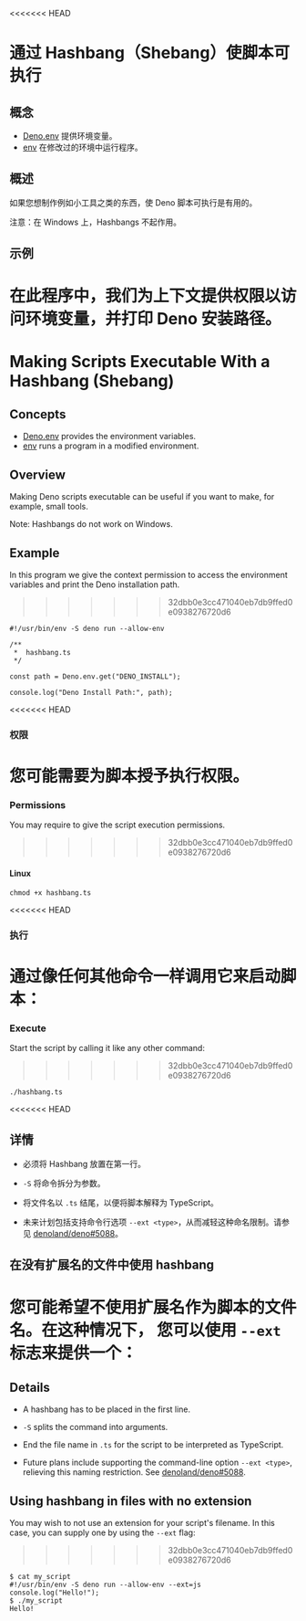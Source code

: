 <<<<<<< HEAD
# 通过 Hashbang（Shebang）使脚本可执行

## 概念

- [Deno.env] 提供环境变量。
- [env] 在修改过的环境中运行程序。

## 概述

如果您想制作例如小工具之类的东西，使 Deno 脚本可执行是有用的。

注意：在 Windows 上，Hashbangs 不起作用。

## 示例

在此程序中，我们为上下文提供权限以访问环境变量，并打印 Deno 安装路径。
=======
# Making Scripts Executable With a Hashbang (Shebang)

## Concepts

- [Deno.env] provides the environment variables.
- [env] runs a program in a modified environment.

## Overview

Making Deno scripts executable can be useful if you want to make, for example,
small tools.

Note: Hashbangs do not work on Windows.

## Example

In this program we give the context permission to access the environment
variables and print the Deno installation path.
>>>>>>> 32dbb0e3cc471040eb7db9ffed0e0938276720d6

```ts, ignore
#!/usr/bin/env -S deno run --allow-env

/**
 *  hashbang.ts
 */

const path = Deno.env.get("DENO_INSTALL");

console.log("Deno Install Path:", path);
```

<<<<<<< HEAD
### 权限

您可能需要为脚本授予执行权限。
=======
### Permissions

You may require to give the script execution permissions.
>>>>>>> 32dbb0e3cc471040eb7db9ffed0e0938276720d6

#### Linux

```shell
chmod +x hashbang.ts
```

<<<<<<< HEAD
### 执行

通过像任何其他命令一样调用它来启动脚本：
=======
### Execute

Start the script by calling it like any other command:
>>>>>>> 32dbb0e3cc471040eb7db9ffed0e0938276720d6

```shell
./hashbang.ts
```

<<<<<<< HEAD
## 详情

- 必须将 Hashbang 放置在第一行。

- `-S` 将命令拆分为参数。

- 将文件名以 `.ts` 结尾，以便将脚本解释为 TypeScript。

- 未来计划包括支持命令行选项 `--ext <type>`，从而减轻这种命名限制。请参见
  [denoland/deno#5088](https://github.com/denoland/deno/issues/5088)。

## 在没有扩展名的文件中使用 hashbang

您可能希望不使用扩展名作为脚本的文件名。在这种情况下， 您可以使用 `--ext`
标志来提供一个：
=======
## Details

- A hashbang has to be placed in the first line.

- `-S` splits the command into arguments.

- End the file name in `.ts` for the script to be interpreted as TypeScript.

- Future plans include supporting the command-line option `--ext <type>`,
  relieving this naming restriction. See
  [denoland/deno#5088](https://github.com/denoland/deno/issues/5088).

## Using hashbang in files with no extension

You may wish to not use an extension for your script's filename. In this case,
you can supply one by using the `--ext` flag:
>>>>>>> 32dbb0e3cc471040eb7db9ffed0e0938276720d6

```shell, ignore
$ cat my_script
#!/usr/bin/env -S deno run --allow-env --ext=js
console.log("Hello!");
$ ./my_script
Hello!
```

[Deno.env]: /api?s=Deno.env
[env]: https://www.man7.org/linux/man-pages/man1/env.1.html
